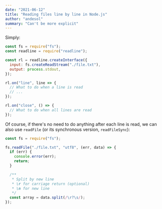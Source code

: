 ```yaml
---
date: "2021-06-12"
title: "Reading files line by line in Node.js"
author: "andesol"
summary: "Can't be more explicit"
---
```


Simply:

```js
const fs = require("fs");
const readline = require("readline");

const rl = readline.createInterface({
  input: fs.createReadStream("./file.txt"),
  output: process.stdout,
});

rl.on("line", line => {
  // What to do when a line is read
  // ...
});

rl.on("close", () => {
  // What to do when all lines are read
});
```

Of course, if there's no need to do anything after each line is read, we can also use `readFile` (or its synchronous version, `readFileSync`):

```js
const fs = require("fs");

fs.readFile("./file.txt", "utf8", (err, data) => {
  if (err) {
    console.error(err);
    return;
  }

  /**
   * Split by new line
   * \r for carriage return (optional)
   * \n for new line
   */
  const array = data.split(/\r?\s/);
});
```
